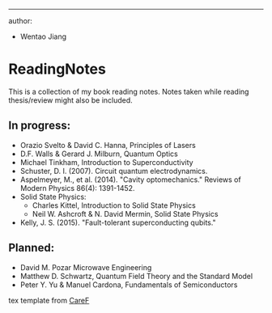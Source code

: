 ---
author:
- Wentao Jiang

# ReadingNotes

This is a collection of my book reading notes. Notes taken while reading thesis/review might also be included.


In progress:
------------

* Orazio Svelto & David C. Hanna, Principles of Lasers
* D.F. Walls & Gerard J. Milburn, Quantum Optics
* Michael Tinkham, Introduction to Superconductivity
* Schuster, D. I. (2007). Circuit quantum electrodynamics.
* Aspelmeyer, M., et al. (2014). "Cavity optomechanics." Reviews of Modern Physics 86(4): 1391-1452.
* Solid State Physics:
  * Charles Kittel, Introduction to Solid State Physics
  * Neil W. Ashcroft & N. David Mermin, Solid State Physics
* Kelly, J. S. (2015). "Fault-tolerant superconducting qubits." 

Planned:
--------

* David M. Pozar Microwave Engineering
* Matthew D. Schwartz, Quantum Field Theory and the Standard Model
* Peter Y. Yu & Manuel Cardona, Fundamentals of Semiconductors

tex template from [CareF](https://github.com/CareF)

